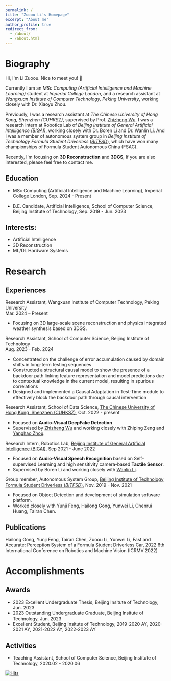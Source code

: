 ```yaml
---
permalink: /
title: "Zuoou Li's Homepage"
excerpt: "About me"
author_profile: true
redirect_from: 
  - /about/
  - /about.html
---
```


# Biography

Hi, I'm Li Zuoou. Nice to meet you! 👋 

Currently I am an *MSc Computing (Artificial Intelligence and Machine Learning)* student at *Imperial College London*, and a research assistant at *Wangxuan Institute of Computer Technology, Peking University*, working closely with Dr. Xiaoyu Zhou.

Previously, I was a research assistant at *The Chinese University of Hong Kong, Shenzhen (CUHKSZ)*, supervised by Prof. [Zhizheng Wu](https://drwuz.com/). I was a research intern at Robotics Lab of *Beijing Institute of General Artificial Intelligence ([BIGAI](https://bigai.ai/))*, working closely with Dr. Boren Li and Dr. Wanlin Li. And I was a member of autonomous system group in *Beijing Institute of Technology Formula Student Driverless* ([*BITFSD*](http://www.bitfsd.com/)), which have won many championships of Formula Student Autonomous China (FSAC).

Recently, I'm focusing on **3D Reconstruction** and **3DGS**, If you are also interested, please feel free to contact me.

## Education
- MSc Computing (Artificial Intelligence and Machine Learning), Imperial College London, Sep. 2024 - Present

- B.E. Candidate, Artificial Intelligence, School of Computer Science, Beijing Institute of Technology, Sep. 2019 - Jun. 2023

## Interests:

- Artificial Intelligence
- 3D Reconstruction
- ML/DL Hardware Systems

# Research

## Experiences

Research Assistant, Wangxuan Institute of Computer Technology, Peking University      
Mar. 2024 – Present 
- Focusing on 3D large-scale scene reconstruction and physics integrated weather synthesis based on 3DGS. 

Research Assistant, School of Computer Science, Beijing Institute of Technology          
Aug. 2023 - Feb. 2024
- Concentrated on the challenge of error accumulation caused by domain shifts in long-term testing sequences 
- Constructed a structural causal model to show the presence of a backdoor path linking feature representation and model predictions due to contextual knowledge in the current model, resulting in spurious correlations 
- Designed and implemented a Causal Adaptation in Test-Time module to effectively block the backdoor path through causal intervention 

Research Assistant, School of Data Science, [The Chinese University of Hong Kong, Shenzhen (CUHKSZ)](https://sds.cuhk.edu.cn/), Oct. 2022 - present

- Focused on **Audio-Visual DeepFake Detection** 
- Supervised by [Zhizheng Wu](https://drwuz.com/) and working closely with Zhiping Zeng and [Yanghao Zhou](https://zhouyhslp.netlify.app/).

Research Intern, Robotics Lab, [Beijing Institute of General Artificial Intelligence (BIGAI)](https://bigai.ai/), Sep 2021 - June 2022 

- Focused on **Audio-Visual Speech Recognition** based on Self-supervised Learning and high sensitivity camera-based **Tactile Sensor**.
- Supervised by Boren Li and working closely with [Wanlin Li](https://scholar.google.com/citations?hl=zh-CN&user=n_mYangAAAAJ&view_op=list_works&sortby=pubdate).

Group member, Autonomous System Group, [Beijing Institute of Technology Formula Student Driverless (*BITFSD*)](http://www.bitfsd.com/), Nov. 2019 - Nov. 2021

- Focused on Object Detection and development of simulation software platform.
- Worked closely with Yunji Feng, Hailong Gong, Yunwei Li, Chenrui Huang, Tairan Chen.

## Publications

Hailong Gong, Yunji Feng, Tairan Chen, Zuoou Li, Yunwei Li, Fast and Accurate: Perception System of a Formula Student  Driverless Car, 2022 6th International Conference on Robotics and Machine Vision (ICRMV 2022) 

# Accomplishments

## Awards
- 2023 Excellent Undergraduate Thesis, Beijing Insitute of Technology, Jun. 2023
- 2023 Outstanding Undergraduate Graduate, Beijing Insitute of Technology, Jun. 2023
- Excellent Student, Beijing Insitute of Technology, 2019-2020 AY, 2020-2021 AY, 2021-2022 AY, 2022-2023 AY


## Activities

- Teaching Assistant, School of Computer Science, Beijing Institute of Technology, 2020.02 - 2020.06



[![Hits](https://hits.seeyoufarm.com/api/count/incr/badge.svg?url=https%3A%2F%2Fleo9344.github.io&count_bg=%23141513&title_bg=%232054C6&icon=&icon_color=%23E7E7E7&title=hits&edge_flat=false)](https://hits.seeyoufarm.com)

